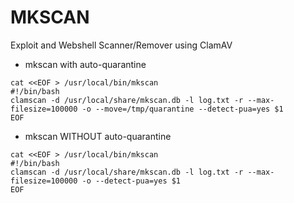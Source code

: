 MKSCAN
=====

Exploit and Webshell Scanner/Remover using ClamAV

* mkscan with auto-quarantine
```
cat <<EOF > /usr/local/bin/mkscan
#!/bin/bash
clamscan -d /usr/local/share/mkscan.db -l log.txt -r --max-filesize=100000 -o --move=/tmp/quarantine --detect-pua=yes $1
EOF
```

* mkscan WITHOUT auto-quarantine
```
cat <<EOF > /usr/local/bin/mkscan
#!/bin/bash
clamscan -d /usr/local/share/mkscan.db -l log.txt -r --max-filesize=100000 -o --detect-pua=yes $1
EOF
```
